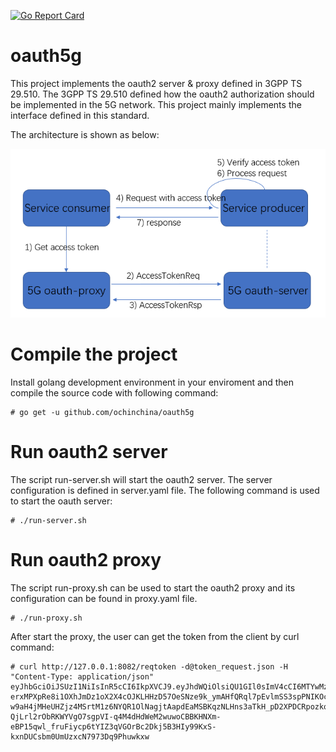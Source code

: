 [![Go Report Card](https://goreportcard.com/badge/github.com/ochinchina/oauth5g)](https://goreportcard.com/report/github.com/ochinchina/oauth5g)
# oauth5g

This project implements the oauth2 server & proxy defined in 3GPP TS 29.510. The 3GPP TS 29.510 defined how the oauth2 authorization should be implemented in the 5G network. This project mainly implements the interface defined in this standard.

The architecture is shown as below:

![alt text](https://github.com/ochinchina/oauth5g/blob/master/5g-oauth-architecture.png)

# Compile the project

Install golang development environment in your enviroment and then compile the source code with following command:

```shell
# go get -u github.com/ochinchina/oauth5g
```

# Run oauth2 server

The script run-server.sh will start the oauth2 server. The server configuration is defined in server.yaml file. The following command is used to start the oauth server:

```shell
# ./run-server.sh
```

# Run oauth2 proxy

The script run-proxy.sh can be used to start the oauth2 proxy and its configuration can be found in proxy.yaml file.

```shell
# ./run-proxy.sh
```

After start the proxy, the user can get the token from the client by curl command:

```shell
# curl http://127.0.0.1:8082/reqtoken -d@token_request.json -H "Content-Type: application/json"
eyJhbGciOiJSUzI1NiIsInR5cCI6IkpXVCJ9.eyJhdWQiOlsiQU1GIl0sImV4cCI6MTYwMzU0ODcwNywiaXNzIjoiNjg4ZDc1MGMtMTQzYy0xMWViLWFlMmUtNmZlMjZhOGVkODc4Iiwic3ViIjoiTE1GLTEiLCJzY29wZSI6Im5hbWYtY29tbSJ9.fI3cNo4ahxRYQGwapIDo50g-erxMPXpRe8i1OXhJmDz1oX2X4cOJKLHHzD57OeSNze9k_ymAHfQRql7pEvlmSS3spPNIKOcJ09sylX9kl1xv3wu7WvIDFrS9RitFkIVfX_GznKwYvQXy-w9aH4jMHeUHZjz4MSrtM1z6NYQR1OlNagjtAapdEaMSBKqzNLHns3aTkH_pD2XPDCRpozkq7FtMA-QjLrl2rObRKWYVgO7sgpVI-q4M4dHdWeM2wuwoCBBKHNXm-eBP15qwl_fruFiycp6tYIZ3qVGOrBc2Dkj5B3HIy99KxS-kxnDUCsbm0UmUzxcN7973Dq9Phuwkxw
```
